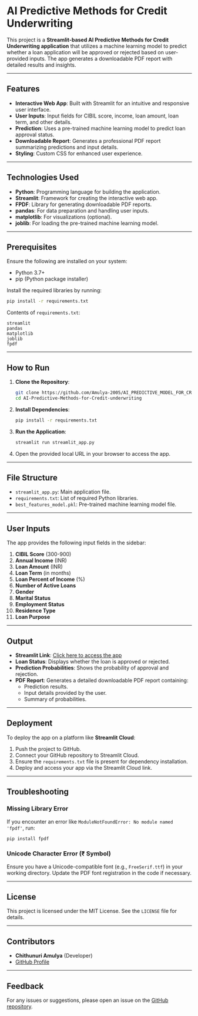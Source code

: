 # AI Predictive Methods for Credit Underwriting

This project is a **Streamlit-based AI Predictive Methods for Credit Underwriting application** that utilizes a machine learning model to predict whether a loan application will be approved or rejected based on user-provided inputs. The app generates a downloadable PDF report with detailed results and insights.

---

## Features

- **Interactive Web App**: Built with Streamlit for an intuitive and responsive user interface.
- **User Inputs**: Input fields for CIBIL score, income, loan amount, loan term, and other details.
- **Prediction**: Uses a pre-trained machine learning model to predict loan approval status.
- **Downloadable Report**: Generates a professional PDF report summarizing predictions and input details.
- **Styling**: Custom CSS for enhanced user experience.

---

## Technologies Used

- **Python**: Programming language for building the application.
- **Streamlit**: Framework for creating the interactive web app.
- **FPDF**: Library for generating downloadable PDF reports.
- **pandas**: For data preparation and handling user inputs.
- **matplotlib**: For visualizations (optional).
- **joblib**: For loading the pre-trained machine learning model.

---

## Prerequisites

Ensure the following are installed on your system:

- Python 3.7+
- pip (Python package installer)

Install the required libraries by running:
```bash
pip install -r requirements.txt
```

Contents of `requirements.txt`:
```
streamlit
pandas
matplotlib
joblib
fpdf
```

---

## How to Run

1. **Clone the Repository**:
   ```bash
   git clone https://github.com/Amulya-2005/AI_PREDICTIVE_MODEL_FOR_CREDIT_UNDERWRITING-1.git
   cd AI-Predictive-Methods-for-Credit-underwriting
   ```

2. **Install Dependencies**:
   ```bash
   pip install -r requirements.txt
   ```

3. **Run the Application**:
   ```bash
   streamlit run streamlit_app.py
   ```

4. Open the provided local URL in your browser to access the app.

---

## File Structure

- `streamlit_app.py`: Main application file.
- `requirements.txt`: List of required Python libraries.
- `best_features_model.pkl`: Pre-trained machine learning model file.

---

## User Inputs

The app provides the following input fields in the sidebar:

1. **CIBIL Score** (300-900)
2. **Annual Income** (INR)
3. **Loan Amount** (INR)
4. **Loan Term** (in months)
5. **Loan Percent of Income** (%)
6. **Number of Active Loans**
7. **Gender**
8. **Marital Status**
9. **Employment Status**
10. **Residence Type**
11. **Loan Purpose**

---

## Output

- **Streamlit Link**: [Click here to access the app](https://aipredictivemodelforcreditunderwriting-1-bs8n5q7qjtztrclfkuqfc.streamlit.app/)
- **Loan Status**: Displays whether the loan is approved or rejected.
- **Prediction Probabilities**: Shows the probability of approval and rejection.
- **PDF Report**: Generates a detailed downloadable PDF report containing:
  - Prediction results.
  - Input details provided by the user.
  - Summary of probabilities.

---

## Deployment

To deploy the app on a platform like **Streamlit Cloud**:

1. Push the project to GitHub.
2. Connect your GitHub repository to Streamlit Cloud.
3. Ensure the `requirements.txt` file is present for dependency installation.
4. Deploy and access your app via the Streamlit Cloud link.

---

## Troubleshooting

### Missing Library Error
If you encounter an error like `ModuleNotFoundError: No module named 'fpdf'`, run:
```bash
pip install fpdf
```

### Unicode Character Error (₹ Symbol)
Ensure you have a Unicode-compatible font (e.g., `FreeSerif.ttf`) in your working directory. Update the PDF font registration in the code if necessary.

---

## License

This project is licensed under the MIT License. See the `LICENSE` file for details.

---

## Contributors

- **Chithunuri Amulya** (Developer)
- [GitHub Profile]((https://github.com/Amulya-2005))

---

## Feedback

For any issues or suggestions, please open an issue on the [GitHub repository](https://github.com/Amulya-2005/AI_PREDICTIVE_MODEL_FOR_CREDIT_UNDERWRITING-1).

